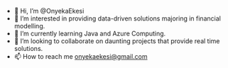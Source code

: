 - 👋 Hi, I’m @OnyekaEkesi
- 👀 I’m interested in providing data-driven solutions majoring in financial modelling.
- 🌱 I’m currently learning Java and Azure Computing.
- 💞️ I’m looking to collaborate on daunting projects that provide real time solutions.
- 📫 How to reach me onyekaekesi@gmail.com

<!---
OnyekaEkesi/OnyekaEkesi is a ✨ special ✨ repository because its `README.md` (this file) appears on your GitHub profile.
You can click the Preview link to take a look at your changes.
--->
